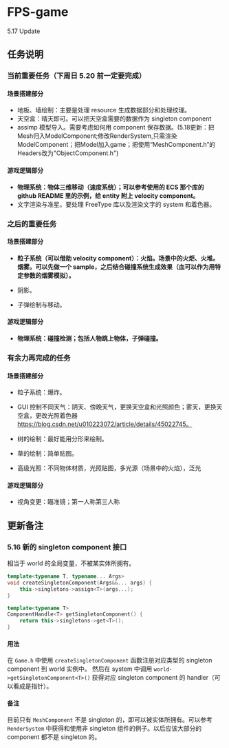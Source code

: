 # FPS-game

5.17 Update

## 任务说明

### 当前重要任务（下周日 5.20 前一定要完成）

#### 场景搭建部分

* 地板、墙绘制：主要是处理 resource 生成数据部分和处理纹理。
* 天空盒：晴天即可。可以把天空盒需要的数据作为 singleton component
* assimp 模型导入。需要考虑如何用 component 保存数据。(5.18更新：把Mesh归入ModelComponent;修改RenderSystem,只需渲染ModelComponent；把Model加入game；把使用“MeshComponent.h”的Headers改为"ObjectComponent.h")

#### 游戏逻辑部分

* **物理系统：物体三维移动（速度系统）；可以参考使用的 ECS 那个库的 github README 里的示例，给 entity 附上 velocity component。**
* 文字渲染与准星。要处理 FreeType 库以及渲染文字的 system 和着色器。

### 之后的重要任务

#### 场景搭建部分

* **粒子系统（可以借助 velocity component）：火焰。场景中的火炬、火堆。烟雾。可以先做一个 sample，之后结合碰撞系统生成效果（血可以作为用特定参数的烟雾模拟）。**


* 阴影。
* 子弹绘制与移动。

#### 游戏逻辑部分

* **物理系统：碰撞检测；包括人物跳上物体，子弹碰撞。**

### 有余力再完成的任务

#### 场景搭建部分

* 粒子系统：爆炸。


* GUI 控制不同天气：阴天、傍晚天气，更换天空盒和光照颜色；雾天，更换天空盒，更改光照着色器 https://blog.csdn.net/u010223072/article/details/45022745。


* 树的绘制：最好能用分形来绘制。
* 草的绘制：简单贴图。
* 高级光照：不同物体材质，光照贴图，多光源（场景中的火焰），泛光

#### 游戏逻辑部分

* 视角变更：瞄准镜；第一人称第三人称

## 更新备注

### 5.16 新的 singleton component 接口

相当于 world 的全局变量，不被某实体所拥有。

```c++
template<typename T, typename... Args>
void createSingletonComponent(Args&&... args) {
    this->singletons->assign<T>(args...);
}

template<typename T>
ComponentHandle<T> getSingletonComponent() {
    return this->singletons->get<T>();
}
```
#### 用法
在 `Game.h` 中使用 `createSingletonComponent` 函数注册对应类型的 singleton component 到 world 实例中。
然后在 system 中调用 `world->getSingletonComponent<T>()` 获得对应 singleton component 的 handler（可以看成是指针）。

#### 备注
目前只有 `MeshComponent` 不是 singleton 的，即可以被实体所拥有。可以参考 `RenderSystem` 中获得和使用非 singleton 组件的例子。以后应该大部分的 component 都不是 singleton 的。